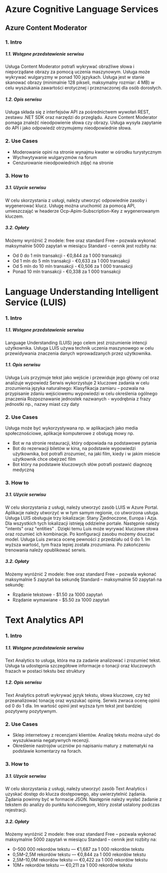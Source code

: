 # Azure Cognitive Language Services

## Azure Content Moderator
### 1. Intro
##### 1.1. Wstępne przedstawienie serwisu
Usługa Content Moderator potrafi wykrywać obraźliwe słowa i nieporządane obrazy za pomocą uczenia maszynowym. Usługa może wykrywać wulgaryzmy w ponad 100 językach. Usługa jest w stanie skanować obrazy (minimalnie 128 pikseli, maksymalny rozmiar: 4 MB) w celu wyszukania zawartości erotycznej i przeznaczonej dla osób dorosłych.

##### 1.2. Opis serwisu
Usługa składa się z interfejsów API za pośrednictwem wywołań REST, zestawu .NET SDK oraz narzędzi do przeglądu. Azure Content Moderator pomaga znaleźć nieodpowienie słowa czy obrazy. Usługa wysyła zapytanie do API i jako odpowiedź otrzymujemy nieodpowiednie słowa.

### 2. Use Cases
* Moderowanie opini na stronie wynajmu kwater w ośrodku turystycznym
* Wychwytywanie wulgaryzmów na forum
* Cenzurowanie nieodpowiednich zdjęć na stronie

### 3. How to
##### 3.1. Użycie serwisu

W celu skorzystania z usługi, należy utworzyć odpowiednie zasoby i wygenerować klucz. Usługę można uruchomić za pomocą API, umieszczająć w headerze  Ocp-Apim-Subscription-Key z wygenerowanym kluczem.
##### 3.2. Opłaty
Możemy wyróżnić 2 modele: free oraz standard
Free – pozwala wykonać maksymalnie 5000 zapytań w miesiącu
Standard – cennik jest rozbity na:
* Od 0 do 1 mln transakcji - €0,844 za 1 000 transakcji
* Od 1 mln do 5 mln transakcji - €0,633 za 1 000 transakcji
* Od 5 mln do 10 mln transakcji - €0,506 za 1 000 transakcji
* Ponad 10 mln transakcji - €0,338 za 1 000 transakcji


# Language Understanding Intelligent Service (LUIS)

### 1. Intro
##### 1.1. Wstępne przedstawienie serwisu
Language Understanding (LUIS) jego celem jest zrozumienie intencji użytkownika. Usługa LUIS używa technik uczenia maszynowego w celu przewidywania znaczenia danych wprowadzanych przez użytkownika.

##### 1.1. Opis serwisu

Usługa Luis przyjmuje tekst jako wejście i przewiduje jego główny cel oraz analizuje wypowiedz
Serwis wykorzystuje 2 kluczowe zadania w celu zrozumienia języka naturalnego:
Klasyfikacja zamiaru – pozwala na przypisanie zdaniu wejściowemu wypowiedzi w celu określenia ogólnego znaczenia 
Rozpoznawanie jednostek nazwanych  - wyodrębnia z frazy jednostki np., nazwy miast czy daty


### 2. Use Cases
Usługa może być wykorzystywana np. w aplikacjach jako media społecznościowe, aplikacje komputerowe z obsługą mowy np.

* Bot w na stronie restauracji, który odpowiada na podstawowe pytania 
* Bot do rezerwacji biletów w kina, na podstawie wypowiedzi użytkownika, bot potrafi zrozumieć, na jaki film, kiedy i w jakim mieście użytkownik chce obejrzeć film
* Bot który na podstawie kluczowych słów potrafi postawić diagnozę medyczną 

### 3. How to
##### 3.1. Użycie serwisu

W celu skorzystania z usługi, należy utworzyć zasób LUIS w Azure Portal. Aplikacje należy utworzyć w  w tym samym regionie, co utworzona usługa. Usługa LUIS obsługuje trzy lokalizacje: Stany Zjednoczone, Europa i Azja. Dla wszystkich tych lokalizacji istnieją oddzielne portale. Następnie należy "intents" oraz "entities" . Dzięki temu Luis może wyrywać kluczowe słowa oraz rozumieć ich kombinacje.  Po konfiguracji zasobu możemy douczać model. Usługa Luis zwraca ocenę pewności z przedziału od 0 do 1. Im wyższa wartość, tym fraza lepiej została zrozumiana. Po zakończeniu trenowania należy opublikować serwis. 

##### 3.2. Opłaty
Możemy wyróżnić 2 modele: free oraz standard
Free – pozwala wykonać maksymalnie 5 zapytań ba sekundę
Standard – maksymalnie 50 zapytań na sekundę:
*	Rządanie tekstowe - $1.50 za 1000 zapytań
*	Rządanie wymawiane - $5.50 za 1000 zapytań

# Text Analytics API

### 1. Intro
##### 1.1. Wstępne przedstawienie serwisu
Text Analytics to usługa, która ma za zadanie analizować i zrozumieć tekst. Usługa ta udostępnia szczegółowe informacje o tonacji oraz kluczowych frazach w postaci tekstu bez struktury
##### 1.2. Opis serwisu
Text Analytics potrafi wykrywać język tekstu, słowa kluczowe, czy też przeanalizować tonację oraz wyszukać opinię. Serwis zwraca ocenę opinii od 0 do 1 dla. Im wartość opinii jest wyższa tym tekst jest bardziej pozytywny pozytywnym. 

### 2. Use Cases

* Sklep internetowy z recenzjami klientów. Analizę tekstu można użyć do wyszukiwania negatywnych recenzji.
* Określenie nastrojów uczniów po napisaniu matury z matematyki na podstawie komentarzy na forach. 


### 3. How to
##### 3.1. Użycie serwisu
W celu skorzystania z usługi, należy utworzyć zasób Text Analytics i uzyskać dostęp do klucza dostępowego, aby uwierzytelnić żądania. Żądania powinny być w formacie JSON.
Następnie należy wysłać żadanie z tekstem do analizy do punktu końcowegom, który został ustalony podczas rejestracji. 

##### 3.2. Opłaty
Możemy wyróżnić 2 modele: free oraz standard
Free – pozwala wykonać maksymalnie 5000 zapytań w miesiącu
Standard – cennik jest rozbity na:
* 0–500 000 rekordów tekstu — €1,687 za 1 000 rekordów tekstu
* 0,5M–2,5M rekordów tekstu — €0,844 za 1 000 rekordów tekstu
* 2,5M–10,0M rekordów tekstu — €0,422 za 1 000 rekordów tekstu
* 10M+ rekordów tekstu — €0,211 za 1 000 rekordów tekstu

